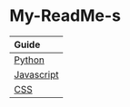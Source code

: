 # My-ReadMe-s


|Guide|
|:-|
|[Python](./Python/README.md)|
|[Javascript](./Javascript/README.md)|
|[CSS](./CSS/README.md)|
